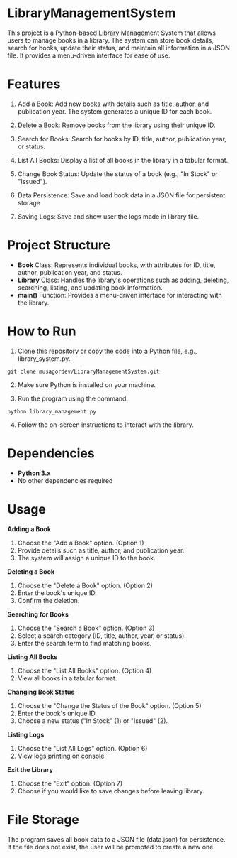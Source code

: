 # LibraryManagementSystem
This project is a Python-based Library Management System that allows users to manage books in a library. The system can store book details, search for books, update their status, and maintain all information in a JSON file. It provides a menu-driven interface for ease of use.
# Features
1. Add a Book: Add new books with details such as title, author, and publication year. The system generates a unique ID for each book.

2. Delete a Book: Remove books from the library using their unique ID.

3. Search for Books: Search for books by ID, title, author, publication year, or status.

4. List All Books: Display a list of all books in the library in a tabular format.

5. Change Book Status: Update the status of a book (e.g., "In Stock" or "Issued").

6. Data Persistence: Save and load book data in a JSON file for persistent storage
   
7. Saving Logs: Save and show user the logs made in library file. 

# Project Structure

 - **Book** Class: Represents individual books, with attributes for ID, title, author, publication year, and status.
 - **Library** Class: Handles the library's operations such as adding, deleting, searching, listing, and updating book information.
 - **main()** Function: Provides a menu-driven interface for interacting with the library.

# How to Run
1. Clone this repository or copy the code into a Python file, e.g., library_system.py.
   
`git clone musagordev/LibraryManagementSystem.git`

2. Make sure Python is installed on your machine.
  
3. Run the program using the command:

`python library_management.py`

4. Follow the on-screen instructions to interact with the library.

# Dependencies

- **Python 3.x**
- No other dependencies required

# Usage
**Adding a Book**
1. Choose the "Add a Book" option. (Option 1)
2. Provide details such as title, author, and publication year. 
3. The system will assign a unique ID to the book.

**Deleting a Book**
1. Choose the "Delete a Book" option. (Option 2)
2. Enter the book's unique ID.
3. Confirm the deletion.

**Searching for Books**
1. Choose the "Search a Book" option. (Option 3)
2. Select a search category (ID, title, author, year, or status).
3. Enter the search term to find matching books.

**Listing All Books**
1. Choose the "List All Books" option. (Option 4)
2. View all books in a tabular format.

**Changing Book Status**
1. Choose the "Change the Status of the Book" option. (Option 5)
2. Enter the book's unique ID.
3. Choose a new status ("In Stock" (1) or "Issued" (2).

**Listing Logs**
1. Choose the "List All Logs" option. (Option 6)
2. View logs printing on console

**Exit the Library**
1. Choose the "Exit" option. (Option 7)
2. Choose if you would like to save changes before leaving library.

# File Storage
The program saves all book data to a JSON file (data.json) for persistence. If the file does not exist, the user will be prompted to create a new one.


